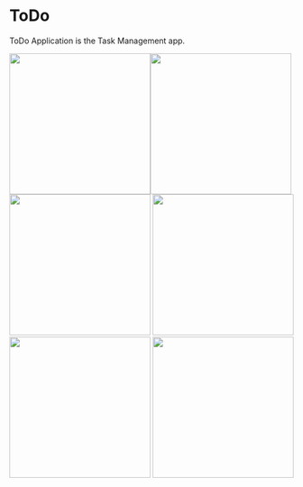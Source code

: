 # ToDo
ToDo Application is the Task Management app.

<img src="https://user-images.githubusercontent.com/72606939/100209845-5a9b6080-2f30-11eb-87a5-a9135cfb7e84.jpg" width="250"><img src="https://userimages.githubusercontent.com/72606939/100210269-cf6e9a80-2f30-11eb-8153-0be10df5919d.jpg" width="250"><img src="https://user-images.githubusercontent.com/72606939/100210299-d9909900-2f30-11eb-83f0-1ac4ec70b190.jpg" width="250">
<img src="https://user-images.githubusercontent.com/72606939/100210324-e1e8d400-2f30-11eb-91ab-e7648cca77bc.jpg" width="250"><img src="https://user-images.githubusercontent.com/72606939/100210356-e9a87880-2f30-11eb-9cdb-c968128c4ee4.jpg" width="250">
<img src="https://user-images.githubusercontent.com/72606939/100210387-f1681d00-2f30-11eb-8d64-8859deae22f2.jpg" width="250">
